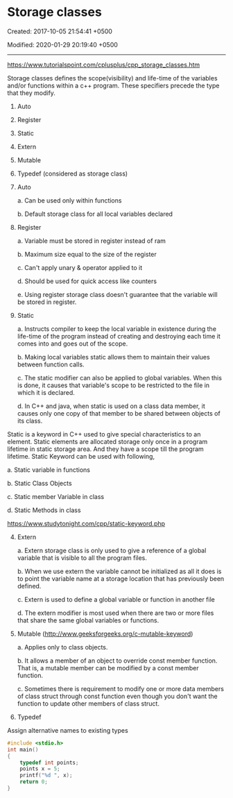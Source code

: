 # Storage classes

Created: 2017-10-05 21:54:41 +0500

Modified: 2020-01-29 20:19:40 +0500

---

<https://www.tutorialspoint.com/cplusplus/cpp_storage_classes.htm>

Storage classes defines the scope(visibility) and life-time of the variables and/or functions within a c++ program. These specifiers precede the type that they modify.

1. Auto

2. Register

3. Static

4. Extern

5. Mutable

6. Typedef (considered as storage class)

1. Auto

    a.  Can be used only within functions

    b.  Default storage class for all local variables declared

2. Register

    a.  Variable must be stored in register instead of ram

    b.  Maximum size equal to the size of the register

    c.  Can't apply unary & operator applied to it

    d.  Should be used for quick access like counters

    e.  Using register storage class doesn't guarantee that the variable will be stored in register.

3. Static

    a.  Instructs compiler to keep the local variable in existence during the life-time of the program instead of creating and destroying each time it comes into and goes out of the scope.

    b.  Making local variables static allows them to maintain their values between function calls.

    c.  The static modifier can also be applied to global variables. When this is done, it causes that variable's scope to be restricted to the file in which it is declared.

    d.  In C++ and java, when static is used on a class data member, it causes only one copy of that member to be shared between objects of its class.

Static is a keyword in C++ used to give special characteristics to an element. Static elements are allocated storage only once in a program lifetime in static storage area. And they have a scope till the program lifetime. Static Keyword can be used with following,

a.  Static variable in functions

b.  Static Class Objects

c.  Static member Variable in class

d.  Static Methods in class

<https://www.studytonight.com/cpp/static-keyword.php>

4. Extern

    a.  Extern storage class is only used to give a reference of a global variable that is visible to all the program files.

    b.  When we use extern the variable cannot be initialized as all it does is to point the variable name at a storage location that has previously been defined.

    c.  Extern is used to define a global variable or function in another file

    d.  The extern modifier is most used when there are two or more files that share the same global variables or functions.

5. Mutable (<http://www.geeksforgeeks.org/c-mutable-keyword>)

    a.  Applies only to class objects.

    b.  It allows a member of an object to override const member function. That is, a mutable member can be modified by a const member function.

    c.  Sometimes there is requirement to modify one or more data members of class struct through const function even though you don't want the function to update other members of class struct.

6. Typedef

Assign alternative names to existing types
```c++
#include <stdio.h>
int main()
{
    typedef int points;
    points x = 5;
    printf("%d ", x);
    return 0;
}
```
